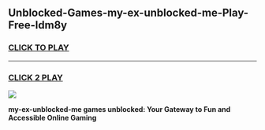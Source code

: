 
## Unblocked-Games-my-ex-unblocked-me-Play-Free-ldm8y
<h3>
<a href="https://premium76.site?title=my-ex-unblocked-me&ref=20M">CLICK TO PLAY</a></h3>
<hr>

<h3>
<a href="https://premium76.site?title=my-ex-unblocked-me&ref=20M">CLICK 2 PLAY</a>
  
</h3>

<a href="https://premium76.site?title=my-ex-unblocked-me&ref=19M"><img src="https://clearcache.store/games.png"></a>


**my-ex-unblocked-me games unblocked: Your Gateway to Fun and Accessible Online Gaming**
